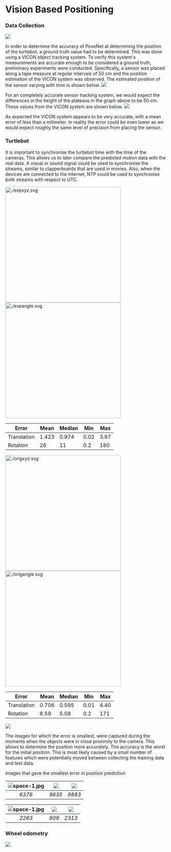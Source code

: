 # Vision Based Positioning

### Data Collection

![](./KaurCuup.svg)


In order to determine the accuracy of PoseNet at determining the position of the turtlebot, a ground truth value had to be determined. This was done using a VICON object tracking system. To verify this system's measurements are accurate enough to be considered a ground truth, preliminary experiments were conducted. Specifically, a sensor was placed along a tape measure at regular intervals of 50 cm and the position estimation of the VICON system was observed. The estimated position of the sensor  varying with time is shown below.
![](./pos.svg)

For an completely accurate sensor tracking system, we would expect the differences in the height of the plateaus in the graph above to be 50 cm. These values from the VICON system are shown below.
![](./distdiff.png)

As expected the VICON system appears to be very accurate, with a mean error of less than a milimeter. In reality the error could be even lower as we would expect roughly the same level of precision from placing the sensor.

### Turtlebot
It is important to synchronise the turtlebot time with the time of the cameras. This allows us to later compare the predicted motion data with the real data. A visual or sound signal could be used to synchronise the streams, similar to clapperboards that are used in movies. Also, when the devices are connected to the internet, NTP could be used to synchronise both streams with respect to UTC.





<img src="./expxyz.svg" alt="./expxyz.svg" height = "360" width="360"/><img src="./expangle.svg" alt="./expangle.svg" height = "360" width="360"/>


|Error| Mean | Median | Min | Max | 
|------|------  |------  |------  |------  |
|   Translation |  1.423 | 0.974 | 0.02 | 3.97 |
|   Rotation |  26 | 11 | 0.2 | 180|



<img src="./origxyz.svg" alt="./origxyz.svg" height = "360" width="360"/><img src="./origangle.svg" alt="./origangle.svg" height = "360" width="360"/>

|Error| Mean | Median | Min | Max | 
|------|------  |------  |------  |------  |
|   Translation |  0.706 | 0.595 | 0.01 | 4.40 |
|   Rotation |  8.59 | 5.08 | 0.2 | 171|




![](./viconerr.svg)

The images for which the error is smallest, were captured during the moments when the objects were in close proximity to the camera. This allows to determine the position more accurately. The accuracy is the worst for the initial position. This is most likely caused by a small number of features which were potentially moved between collecting the training data and test data.

Images that gave the smallest error in position prediction

| ![space-1.jpg](./bestimages/2019-01-31-14-42-03-236518.png) | ![](./bestimages/2019-01-31-14-43-51-731422.png) | ![](./bestimages/2019-01-31-14-43-59-991355.png) |
|:--:|:--:|:--:| 
| *6376* |*9635*|*9883*|

| ![space-1.jpg](./worstimages/2019-01-31-14-38-57-806163.png) | ![](./worstimages/2019-01-31-14-39-46-309718.png) | ![](./worstimages/2019-01-31-14-39-47-973832.png) |
|:--:|:--:|:--:| 
| *2263* |*806*|*2313*|



### Wheel odometry
![](./wheelodom2d.svg)